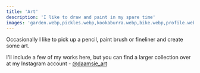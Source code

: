 ```yaml
---
title: 'Art'
description: 'I like to draw and paint in my spare time'
images: 'garden.webp,pickles.webp,kookaburra.webp,bike.webp,profile.webp'
---
```


Occasionally I like to pick up a pencil, paint brush or fineliner and create some art. 

I'll include a few of my works here, but you can find a larger collection over at my Instagram account - [@daamsie_art](https://www.instagram.com/daamsie_art/)